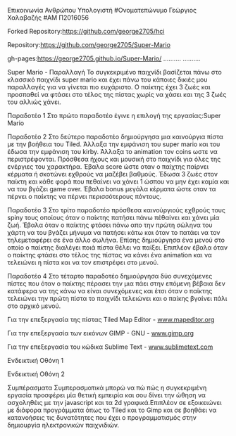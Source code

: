 Επικοινωνία Ανθρώπου Υπολογιστή #Ονοματεπώνυμο Γεώργιος Χαλαβαζής #ΑΜ Π2016056

Forked Repository:https://github.com/george2705/hci

Repository:https://github.com/george2705/Super-Mario

gh-pages:https://george2705.github.io/Super-Mario/ .......... ..........

Super Mario - Παραλλαγή
Το συγκεκριμένο παιχνίδι βασίζεται πάνω στο κλασσικό παιχνίδι super mario και έχει πάνω του κάποιες δικιές μου παραλλαγές για να γίνεται πιο ευχάριστο. Ο παίκτης έχει 3 ζωές και προσπαθεί να φτάσει στο τέλος της πίστας χωρίς να χάσει και της 3 ζωές του αλλιώς χάνει.

Παραδοτέο 1
Στο πρώτο παραδοτέο έγινε η επιλογή της εργασίας:Super Mario

Παραδοτέο 2
Στο δεύτερο παραδοτέο δημιούργησα μια καινούργια πίστα με την βοήθεια του Tiled. Άλλαξα την εμφάνιση του super mario και του έδωσα την εμφάνιση του kirby. Άλλαξα το animation τον coins ωστε να περιστρέφονται. Πρόσθεσα ήχους και μουσική στο παιχνίδι για όλες της ενέργιες του χαρακτήρα. Έβαλα score ώστε οταν ο παίχτης παίρνει κέρματα ή σκοτώνει εχθρούς να μαζέβει βαθμούς. Έδωσα 3 ζωές στον παίκτη και κάθε φορά που πεθαίνει να χάνει 1 ώσπου να μην έχει καμία και να του βγάζει game over. Έβαλα bonus μεγάλα κέρματα ώστε οταν τα πέρνει ο παίκτης να πέρνει περισσότερους πόντους.

Παραδοτέο 3
Στο τρίτο παραδοτέο πρόσθεσα καινούργιούς εχθρούς τους spiny τους οποίους όταν ο παίκτης πατήσει πάνω πέθαίνει και χάνει μία ζωή. Έβαλα όταν ο παίκτης φτάσει πάνω απο την πρώτη σώληνα του χάρτη να του βγάζει μήνυμα να πατήσει κάτω και όταν το πατάει να τον τηλεμεταφέρει σε ένα άλλο σωλήνα. Επίσης δημιούργησα ένα μενού στο οποίο ο παίκτης διαλέγει ποιά πίστα θέλει να παίξει. Επιπλέον έβαλα όταν ο παίκτης φτάσει στο τέλος της πίστας να κάνει ένα animation και να τελειώνει η πίστα και να τον επιστρέφει στο μενού.

Παραδοτέο 4
Στο τέταρτο παραδοτέο δημιούργησα δύο συνεχόμενες πίστες που όταν ο παίκτης πέρασει την μια πάει στην επόμενη βέβαια δεν κατάφερα να της κάνω να είναι συνεχόμενες και έτσι όταν ο παίκτης τελειώνει την πρώτη πίστα το παιχνίδι τελειώνει και ο παίκης βγαίνει πάλι στο αρχικό μενού.

Για την επεξεργασία της πίστας Tiled Map Editor - www.mapeditor.org

Για την επεξεργασία των εικόνων GIMP - GNU - www.gimp.org

Για την επεξεργασία του κώδικα Sublime Text - www.sublimetext.com

Ενδεικτική Οθόνη 1

Ενδεικτική Οθόνη 2

Συμπέρασματα
Συμπερασματικά μπορώ να πώ πώς η συγκεκριμένη εργασία προσφέρει μία θετική εμπειρία και σου δίνει την ώθηση να ασχοληθέις με την javascript και τα 2d γραφικά.Επιπλέον σε εξοικειώνει με διάφορα προγράμματα όπως το Tiled και το Gimp και σε βοηθάει να κατανοήσεις τις δυνατότητες που έχει ο προγραμματισμός στην δημιουργία ηλεκτρονικών παιχνιδιών.


